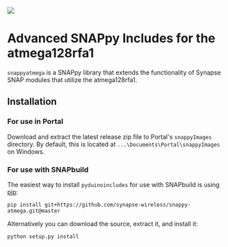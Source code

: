 ![](https://cloud.githubusercontent.com/assets/1317406/12406044/32cd9916-be0f-11e5-9b18-1547f284f878.png)

# Advanced SNAPpy Includes for the atmega128rfa1

`snappyatmega` is a SNAPpy library that extends the functionality of Synapse SNAP modules that utilize the atmega128rfa1.

## Installation

### For use in Portal

Download and extract the latest release zip file to Portal's `snappyImages` directory.
By default, this is located at `...\Documents\Portal\snappyImages` on Windows.

### For use with SNAPbuild

The easiest way to install `pyduinoincludes` for use with SNAPbuild is using [pip](https://pip.pypa.io/en/latest/installing.html):

    pip install git+https://github.com/synapse-wireless/snappy-atmega.git@master

Alternatively you can download the source, extract it, and install it:

    python setup.py install

